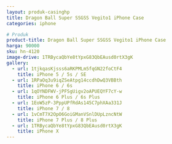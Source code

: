 ```yaml
---
layout: produk-casinghp
title: Dragon Ball Super SSGSS Vegito1 iPhone Case
categories: iphone

# Produk
product-title: Dragon Ball Super SSGSS Vegito1 iPhone Case
harga: 90000
sku: hn-4120
image-drive: 1TRBycaQbYe8tYpxG83QbEAusd0rtX3gK
gallery:
  - url: 1tjkqasKjsss6aRKPMLm5fqGN22foCtF4
    title: iPhone 5 / 5s / SE
  - url: 1RPaOq3u9iqZSeAtpg14ccdhDwQ3VBBth
    title: iPhone 6 / 6s
  - url: 1qOYNDFWV-jPFSgUigv2oAPUEQYF7cY-w
    title: iPhone 6 Plus / 6s Plus
  - url: 1EoW5zP-3PppUPfRdAs145C7phXAa331J
    title: iPhone 7 / 8
  - url: 1vCmT7X2OpO6GoiGManVSnlDUpLzncNtW
    title: iPhone 7 Plus / 8 Plus
  - url: 1TRBycaQbYe8tYpxG83QbEAusd0rtX3gK
    title: iPhone X
---
```

